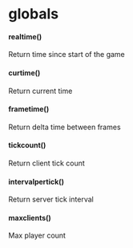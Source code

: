 # globals

#### **realtime()** <a href="#get_realtime" id="get_realtime"></a>

Return time since start of the game

#### **curtime()** <a href="#get_curtime" id="get_curtime"></a>

Return current time

#### **frametime()** <a href="#get_frametime" id="get_frametime"></a>

Return delta time between frames

#### **tickcount()** <a href="#get_tickcount" id="get_tickcount"></a>

Return client tick count

#### **intervalpertick()** <a href="#get_intervalpertick" id="get_intervalpertick"></a>

Return server tick interval

#### **maxclients()** <a href="#get_maxclients" id="get_maxclients"></a>

Max player count
